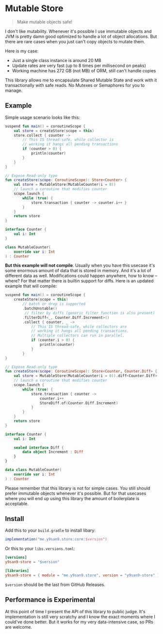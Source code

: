 # Mutable Store

> Make mutable objects safe!

I don't like mutability. Whenever it's possible I use immutable objects and JVM
is pretty damn good optimized to handle a lot of object allocations. But there
are rare cases when you just can't copy objects to mutate them.

Here is my case:

* Just a single class instance is around 20 MB
* Update rates are very fast (up to 8 times per millisecond on peaks)
* Working machine has 272 GB (not MB) of ORM, still can't handle copies

This library allows me to encapsulate Shared Mutable State and work with it
transactionally with safe reads. No Mutexes or Semaphores for you to manage.

## Example

Simple usage scenario looks like this:

```kotlin
suspend fun main() = coroutineScope {
    val store = createStore(scope = this)
    store.collect { counter ->
        // This IS thread-safe, while collector is
        // working it hangs all pending transactions
        if (counter > 0) {
            println(counter)
        }
    }
}

// Expose Read-only type
fun createStore(scope: CoroutineScope): Store<Counter> {
    val store = MutableStore(MutableCounter(i = 0))
    // launch a coroutine that modifies counter
    scope.launch {
        while (true) {
            store.transaction { counter -> counter.i++ }
        }
    }
    return store
}

interface Counter {
    val i: Int
}

class MutableCounter(
    override var i: Int
) : Counter
```

**But this example will not compile**. Usually when you have this usecase it's
some enormous amount of data that is stored in memory. And it's a lot of
different data as well. Modifications could happen anywhere, how to know –
where? For that matter there is builtin support for diffs. Here is an updated
example that will compile:

```kotlin
suspend fun main() = coroutineScope {
    createStore(scope = this)
        // batch or drop is supported
        .batchUnstable()
         // filter by diffs (generic filter function is also present)
        .filterDiff<_, Counter.Diff.Increment>()
        .collect { counter, _ ->
            // This IS thread-safe, while collectors are
            // working it hangs all pending transactions.
            // Multiple collectors can run in parallel.
            if (counter.i > 0) {
                println(counter)
            }
        }
}

// Expose Read-only type
fun createStore(scope: CoroutineScope): Store<Counter, Counter.Diff> {
    val store = MutableStore(MutableCounter(i = 0)).diff<Counter.Diff>()
    // launch a coroutine that modifies counter
    scope.launch {
        while (true) {
            store.transaction { counter ->
                counter.i++
                StoreDiff.of(Counter.Diff.Increment)
            }
        }
    }
    return store
}

interface Counter {
    val i: Int

    sealed interface Diff {
        data object Increment : Diff
    }
}

data class MutableCounter(
    override var i: Int
) : Counter
```

Please remember that this library is not for simple cases. You still should
prefer immutable objects whenever it's possible. But for that usecases where
you will end up using this library the amount of boilerplate is acceptable.

## Install

Add this to your `build.gradle` to install libary:

```gradle
implementation("me.y9san9.store:core:$version")
```

Or this to your `libs.versions.toml`:

```toml
[versions]
y9san9-store = "$version"

[libraries]
y9san9-store = { module = "me.y9san9.store", version = "y9san9-store" }
```

`$version` should be the last from GitHub Releases.

## Performance is Experimental

At this point of time I present the API of this library to public judge. It's
implementation is still very scratchy and I know the exact moments where I
could've done better. But it works for my very data-intensive case, so PRs are
welcome.
